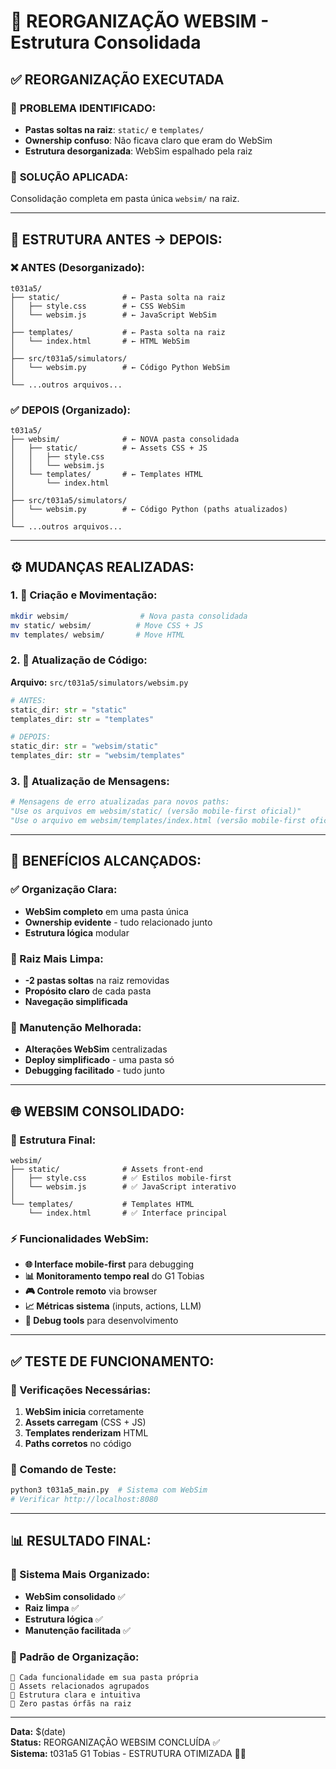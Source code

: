 # 📁 REORGANIZAÇÃO WEBSIM - Estrutura Consolidada

## ✅ REORGANIZAÇÃO EXECUTADA

### 🎯 **PROBLEMA IDENTIFICADO:**
- **Pastas soltas na raiz**: `static/` e `templates/` 
- **Ownership confuso**: Não ficava claro que eram do WebSim
- **Estrutura desorganizada**: WebSim espalhado pela raiz

### 🧹 **SOLUÇÃO APLICADA:**
Consolidação completa em pasta única `websim/` na raiz.

---

## 📁 **ESTRUTURA ANTES → DEPOIS:**

### **❌ ANTES (Desorganizado):**
```
t031a5/
├── static/              # ← Pasta solta na raiz
│   ├── style.css        # ← CSS WebSim
│   └── websim.js        # ← JavaScript WebSim
│
├── templates/           # ← Pasta solta na raiz
│   └── index.html       # ← HTML WebSim
│
├── src/t031a5/simulators/
│   └── websim.py        # ← Código Python WebSim
│
└── ...outros arquivos...
```

### **✅ DEPOIS (Organizado):**
```
t031a5/
├── websim/              # ← NOVA pasta consolidada
│   ├── static/          # ← Assets CSS + JS
│   │   ├── style.css
│   │   └── websim.js
│   └── templates/       # ← Templates HTML
│       └── index.html
│
├── src/t031a5/simulators/
│   └── websim.py        # ← Código Python (paths atualizados)
│
└── ...outros arquivos...
```

---

## ⚙️ **MUDANÇAS REALIZADAS:**

### **1. 📁 Criação e Movimentação:**
```bash
mkdir websim/                # Nova pasta consolidada
mv static/ websim/          # Move CSS + JS  
mv templates/ websim/       # Move HTML
```

### **2. 🔧 Atualização de Código:**
**Arquivo:** `src/t031a5/simulators/websim.py`

```python
# ANTES:
static_dir: str = "static"
templates_dir: str = "templates"

# DEPOIS:
static_dir: str = "websim/static"  
templates_dir: str = "websim/templates"
```

### **3. 📝 Atualização de Mensagens:**
```python
# Mensagens de erro atualizadas para novos paths:
"Use os arquivos em websim/static/ (versão mobile-first oficial)"
"Use o arquivo em websim/templates/index.html (versão mobile-first oficial)"
```

---

## 🎯 **BENEFÍCIOS ALCANÇADOS:**

### **✅ Organização Clara:**
- **WebSim completo** em uma pasta única
- **Ownership evidente** - tudo relacionado junto
- **Estrutura lógica** modular

### **🧹 Raiz Mais Limpa:**
- **-2 pastas soltas** na raiz removidas
- **Propósito claro** de cada pasta
- **Navegação simplificada**

### **🔧 Manutenção Melhorada:**
- **Alterações WebSim** centralizadas
- **Deploy simplificado** - uma pasta só
- **Debugging facilitado** - tudo junto

---

## 🌐 **WEBSIM CONSOLIDADO:**

### **📁 Estrutura Final:**
```
websim/
├── static/              # Assets front-end
│   ├── style.css        # ✅ Estilos mobile-first
│   └── websim.js        # ✅ JavaScript interativo
│
└── templates/           # Templates HTML
    └── index.html       # ✅ Interface principal
```

### **⚡ Funcionalidades WebSim:**
- **🌐 Interface mobile-first** para debugging
- **📊 Monitoramento tempo real** do G1 Tobias
- **🎮 Controle remoto** via browser
- **📈 Métricas sistema** (inputs, actions, LLM)
- **🔧 Debug tools** para desenvolvimento

---

## ✅ **TESTE DE FUNCIONAMENTO:**

### **🎯 Verificações Necessárias:**
1. **WebSim inicia** corretamente
2. **Assets carregam** (CSS + JS)
3. **Templates renderizam** HTML
4. **Paths corretos** no código

### **🚀 Comando de Teste:**
```bash
python3 t031a5_main.py  # Sistema com WebSim
# Verificar http://localhost:8080
```

---

## 📊 **RESULTADO FINAL:**

### **🎯 Sistema Mais Organizado:**
- **WebSim consolidado** ✅
- **Raiz limpa** ✅  
- **Estrutura lógica** ✅
- **Manutenção facilitada** ✅

### **🧹 Padrão de Organização:**
```
📁 Cada funcionalidade em sua pasta própria
📁 Assets relacionados agrupados  
📁 Estrutura clara e intuitiva
📁 Zero pastas órfãs na raiz
```

---

**Data:** $(date)  
**Status:** REORGANIZAÇÃO WEBSIM CONCLUÍDA ✅  
**Sistema:** t031a5 G1 Tobias - ESTRUTURA OTIMIZADA 📁🚀
